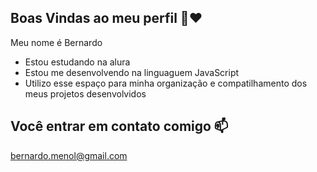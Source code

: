 ## Boas Vindas ao meu perfil 💍❤️


Meu nome é Bernardo

- Estou estudando na alura
- Estou me desenvolvendo na linguaguem JavaScript
- Utilizo esse espaço para minha organização e compatilhamento dos meus projetos desenvolvidos

## Você entrar em contato comigo 📫

bernardo.menol@gmail.com

